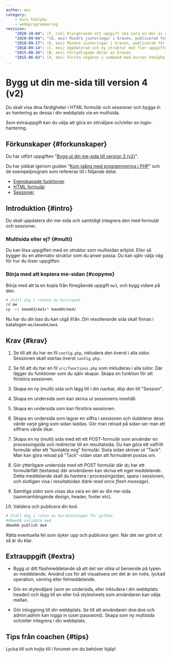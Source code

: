 ```yaml
---
author: mos
category:
    - kurs htmlphp
    - webbprogrammering
revision:
    "2020-10-04": (F, nik) Klargörande att uppgift ska vara en del av me-sidan.
    "2020-09-04": "(E, mos) Mindre justeringar i kraven, publicerad för htmlphp v4."
    "2018-09-17": (D, mos) Mindre justeringar i kraven, publicerad för htmlphp v3.
    "2018-09-14": (C, mos) Uppdaterad och ny struktur med fler uppgifter i htmlphp v3.
    "2015-08-26": (B, mos) Förtydligade delar av kraven.
    "2015-06-03": (A, mos) Första utgåvan i samband med kursen htmlphp v2.
...
```

Bygg ut din me-sida till version 4 (v2)
==================================

Du skall visa dina färdigheter i HTML formulär och sessioner och bygga in av hantering av dessa i din webbplats via en multisida.

Som extrauppgift kan du välja att göra en stilväljare och/eller en login-hantering.

<!--more-->



Förkunskaper {#forkunskaper}
-----------------------

Du har utfört uppgiften "[Bygg ut din me-sida till version 3 (v2)](uppgift/bygg-ut-din-htmlphp-me-sida-till-version-3-v2)".

Du har jobbat igenom guiden "[Kom igång med programmering i PHP](guide/kom-igang-med-programmering-i-php)" och de exempelprogram som refereras till i följande delar.

* [Egenskapade funktioner](guide/kom-igang-med-programmering-i-php/egenskapade-funktioner)
* [HTML formulär](guide/kom-igang-med-programmering-i-php/html-formular)
* [Sessioner](guide/kom-igang-med-programmering-i-php/sessioner)



Introduktion {#intro}
-----------------------

Du skall uppdatera din me-sida och samtidigt integrera den med formulär och sessioner.


### Multisida eller ej? {#multi}

Du kan lösa uppgiften med en struktur som multisidan erbjöd. Eller så bygger du en alternativ struktur som du anser passa. Du kan själv välja väg för hur du löser uppgiften.



### Börja med att kopiera me-sidan {#copyme}

Börja med att ta en kopia från föregående uppgift `me3`, och bygg vidare på den.

```bash
# Ställ dig i rooten av kursrepot
cd me
cp -ri kmom03/me3/* kmom04/me4/
```

Nu har du din bas du kan utgå ifrån. Din resulterande sida skall finnas i katalogen `me/kmom04/me4`.




Krav {#krav}
-----------------------

1. Se till att du har en fil `config.php`, inkludera den överst i alla sidor. Sessionen skall startas överst `config.php`.

1. Se till att du har en fil `src/functions.php` som inkluderas i alla sidor. Där lägger du funktioner som du själv skapar. Skapa en funktion för att förstöra sessionen.

1. Skapa en ny (multi) sida och lägg till i din navbar, döp den till "Session".

1. Skapa en undersida som kan skriva ut sessionens innehåll.

1. Skapa en undersida som kan förstöra sessionen.

1. Skapa en undersida som lagrar en siffra i sessionen och dubblerar dess värde varje gång som sidan laddas. Gör man reload på sidan ser man att siffrans värde ökar.

1. Skapa en ny (multi) sida med ett ett POST-formulär som använder en processingsida och redirectar till en resultatsida. Du kan göra ett valfritt formulär eller ett "kontakta mig" formulär. Sista sidan skriver ut "Tack". Man kan göra reload på "Tack"-sidan utan att formuläret postas om.

1. Gör ytterligare undersida med ett POST formulär där du har ett formulärfält (textarea) där användaren kan skriva ett eget meddelande. Detta meddelande skall du hantera i processingsidan, spara i sessionen, och slutligen visa i resultatsidan (tänk _read once flash message_).

1. Samtliga sidor som visas ska vara en del av din me-sida (sammanhängande design, header, footer etc).

1. Validera och publicera din kod.

```bash
# Ställ dig i roten av kurskatalogen för python
#dbwebb validate me4
dbwebb publish me4
```

Rätta eventuella fel som dyker upp och publicera igen. När det ser grönt ut så är du klar.



Extrauppgift {#extra}
-----------------------

* Bygg ut ditt flashmeddelande så att det ser olika ut beroende på typen av meddelande. Använd css för att visualisera om det är en notis, lyckad operation, varning eller felmeddelande.

* Gör en styleväljare (som en undersida, eller inkludera i din webbplats header) och lägg till en eller två stylesheets som användaren kan välja mellan.

* Gör inloggning till din webbplats. Se till att användaren doe:doe och admin:admin kan logga in (user:password). Skapa som ny multisida och/eller integrera i din webbplats.



Tips från coachen {#tips}
-----------------------

Lycka till och hojta till i forumet om du behöver hjälp!
